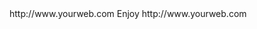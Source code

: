 <? xml version="1.0" ?>
<rss version="2.0">
<channel>
<title>*Freemedia News*</title>
<description></description>
<link>http://www.yourweb.com</link>
<item>
<title>****** UPDATE SERVER Offline for Maintenance ****** Please install your device buffer settings after update******</title>
<description> Enjoy </description>
<link>http://www.yourweb.com</link>
</channel>
</rss>

